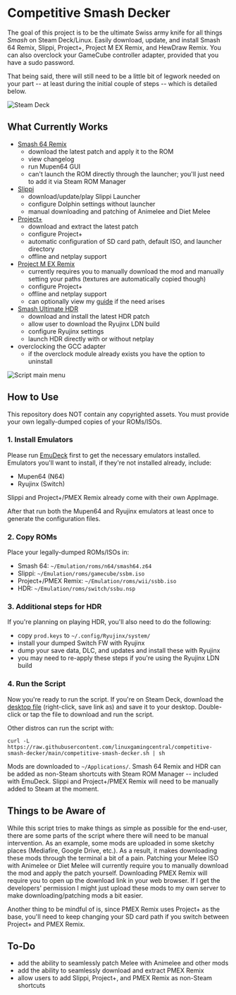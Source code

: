 # Competitive Smash Decker
The goal of this project is to be the ultimate Swiss army knife for all things *Smash* on Steam Deck/Linux. Easily download, update, and install Smash 64 Remix, Slippi, Project+, Project M EX Remix, and HewDraw Remix. You can also overclock your GameCube controller adapter, provided that you have a sudo password.

That being said, there will still need to be a little bit of legwork needed on your part -- at least during the initial couple of steps -- which is detailed below.

![Steam Deck](https://i.imgur.com/xELGiPb.jpg)

## What Currently Works
- [Smash 64 Remix](https://github.com/JSsixtyfour/smashremix)
  - download the latest patch and apply it to the ROM
  - view changelog
  - run Mupen64 GUI
  - can't launch the ROM directly through the launcher; you'll just need to add it via Steam ROM Manager
- [Slippi](https://github.com/project-slippi/slippi-launcher)
  - download/update/play Slippi Launcher
  - configure Dolphin settings without launcher
  - manual downloading and patching of Animelee and Diet Melee
- [Project+](https://projectplusgame.com/)
  - download and extract the latest patch
  - configure Project+
  - automatic configuration of SD card path, default ISO, and launcher directory
  - offline and netplay support
- [Project M EX Remix](https://linuxgamingcentral.com/posts/how-to-setup-project-m-ex-on-deck/)
  - currently requires you to manually download the mod and manually setting your paths (textures are automatically copied though)
  - configure Project+
  - offline and netplay support
  - can optionally view my [guide](https://linuxgamingcentral.com/posts/how-to-setup-project-m-ex-on-deck/) if the need arises
- [Smash Ultimate HDR](https://github.com/HDR-Development/HDR-Releases)
  - download and install the latest HDR patch
  - allow user to download the Ryujinx LDN build
  - configure Ryujinx settings
  - launch HDR directly with or without netplay
- overclocking the GCC adapter
  - if the overclock module already exists you have the option to uninstall
  
![Script main menu](https://i.imgur.com/pQ8YHov.png)

## How to Use
This repository does NOT contain any copyrighted assets. You must provide your own legally-dumped copies of your ROMs/ISOs.

### 1. Install Emulators
Please run [EmuDeck](https://www.emudeck.com/) first to get the necessary emulators installed. Emulators you'll want to install, if they're not installed already, include:
- Mupen64 (N64)
- Ryujinx (Switch)

Slippi and Project+/PMEX Remix already come with their own AppImage.

After that run both the Mupen64 and Ryujinx emulators at least once to generate the configuration files.

### 2. Copy ROMs
Place your legally-dumped ROMs/ISOs in:
- Smash 64: `~/Emulation/roms/n64/smash64.z64`
- Slippi: `~/Emulation/roms/gamecube/ssbm.iso`
- Project+/PMEX Remix: `~/Emulation/roms/wii/ssbb.iso`
- HDR: `~/Emulation/roms/switch/ssbu.nsp`

### 3. Additional steps for HDR
If you're planning on playing HDR, you'll also need to do the following:
- copy `prod.keys` to `~/.config/Ryujinx/system/`
- install your dumped Switch FW with Ryujinx
- dump your save data, DLC, and updates and install these with Ryujinx
- you may need to re-apply these steps if you're using the Ryujinx LDN build

### 4. Run the Script
Now you're ready to run the script. If you're on Steam Deck, download the [desktop file](https://raw.githubusercontent.com/linuxgamingcentral/competitive-smash-decker/main/competitive-smash-decker.desktop) (right-click, save link as) and save it to your desktop. Double-click or tap the file to download and run the script.

Other distros can run the script with:

`curl -L https://raw.githubusercontent.com/linuxgamingcentral/competitive-smash-decker/main/competitive-smash-decker.sh | sh`

Mods are downloaded to `~/Applications/`. Smash 64 Remix and HDR can be added as non-Steam shortcuts with Steam ROM Manager -- included with EmuDeck. Slippi and Project+/PMEX Remix will need to be manually added to Steam at the moment.

## Things to be Aware of
While this script tries to make things as simple as possible for the end-user, there are some parts of the script where there will need to be manual intervention. As an example, some mods are uploaded in some sketchy places (Mediafire, Google Drive, etc.). As a result, it makes downloading these mods through the terminal a bit of a pain. Patching your Melee ISO with Animelee or Diet Melee will currently require you to manually download the mod and apply the patch yourself. Downloading PMEX Remix will require you to open up the download link in your web browser. If I get the developers' permission I might just upload these mods to my own server to make downloading/patching mods a bit easier.

Another thing to be mindful of is, since PMEX Remix uses Project+ as the base, you'll need to keep changing your SD card path if you switch between Project+ and PMEX Remix.

## To-Do
- add the ability to seamlessly patch Melee with Animelee and other mods
- add the ability to seamlessly download and extract PMEX Remix
- allow users to add Slippi, Project+, and PMEX Remix as non-Steam shortcuts
